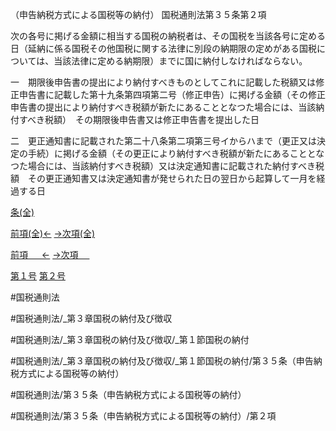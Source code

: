 （申告納税方式による国税等の納付）
国税通則法第３５条第２項

次の各号に掲げる金額に相当する国税の納税者は、その国税を当該各号に定める日（延納に係る国税その他国税に関する法律に別段の納期限の定めがある国税については、当該法律に定める納期限）までに国に納付しなければならない。

一　期限後申告書の提出により納付すべきものとしてこれに記載した税額又は修正申告書に記載した第十九条第四項第二号（修正申告）に掲げる金額（その修正申告書の提出により納付すべき税額が新たにあることとなつた場合には、当該納付すべき税額）　その期限後申告書又は修正申告書を提出した日

二　更正通知書に記載された第二十八条第二項第三号イからハまで（更正又は決定の手続）に掲げる金額（その更正により納付すべき税額が新たにあることとなつた場合には、当該納付すべき税額）又は決定通知書に記載された納付すべき税額　その更正通知書又は決定通知書が発せられた日の翌日から起算して一月を経過する日

[条(全)](国税通則法＿＿＿＿＿第３５条_.md)

[前項(全)←](国税通則法＿＿＿＿＿第３５条第１項_.md)    [→次項(全)](国税通則法＿＿＿＿＿第３５条第３項_.md)

[前項 　 ←](国税通則法＿＿＿＿＿第３５条第１項.md)    [→次項 　 ](国税通則法＿＿＿＿＿第３５条第３項.md)

[第１号](国税通則法＿＿＿＿＿第３５条第２項第１号.md)  [第２号](国税通則法＿＿＿＿＿第３５条第２項第２号.md)  

#国税通則法

#国税通則法/_第３章国税の納付及び徴収

#国税通則法/_第３章国税の納付及び徴収/_第１節国税の納付

#国税通則法/_第３章国税の納付及び徴収/_第１節国税の納付/第３５条（申告納税方式による国税等の納付）

#国税通則法/第３５条（申告納税方式による国税等の納付）

#国税通則法/第３５条（申告納税方式による国税等の納付）/第２項

